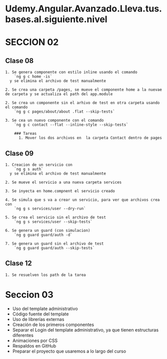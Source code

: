 # Udemy.Angular.Avanzado.Lleva.tus.bases.al.siguiente.nivel

# SECCION 02
  ## Clase 08
    1. Se genera componente con estilo inline usando el comando
        `ng g c home -is`
      y se elimina el archivo de test manualmente
    
    2. Se crea una carpeta /pages, se mueve el componente home a la nuevae de carpeta y se actualiza el path del app.module

    2. Se crea un componente sin el arhivo de test en otra carpeta usando el comando
        `ng g c pages/about/about .flat --skip-tests`

    3. Se cea un nuevo componente con el comando
        `ng g c contact --flat --inline-style --skip-tests`

        ### Tareas
          1. Mover los dos archivos en  la carpeta Contact dentro de pages
  
  ## Clase 09
    1. Creacion de un servicio con
        `ng g s auth`
      y se elimina el archivo de test manualmente

    2. Se mueve el servicio a una nueva carpeta services

    3. Se inyecta en home.compnent el servicio creado

    4. Se simula que s va a crear un servicio, para ver que archivos crea con
        `ng g s services/user --dry-run`

    5. Se crea el servicio sin el archivo de test
        `ng g s services/user --skip-tests`

    6. Se genera un guard (con simulacion)
        `ng g guard guard/auth -d`

    7. Se genera un guard sin el archivo de test
        `ng g guard guard/auth --skip-tests`

  ## Clase 12

    1. Se resuelven los path de la tarea

# Seccion 03

  - Uso del template administrativo
  - Código fuente del template
  - Uso de librerías externas
  - Creación de los primeros componentes
  - Separar el Login del template administrativo, ya que tienen estructuras diferentes
  - Animaciones por CSS
  - Respaldos en GitHub
  - Preparar el proyecto que usaremos a lo largo del curso
